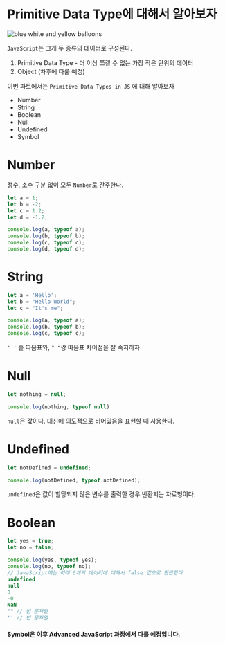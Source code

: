 # Primitive Data Type에 대해서 알아보자

![blue white and yellow balloons](https://images.unsplash.com/photo-1603126857599-f6e157fa2fe6?ixid=MXwxMjA3fDB8MHxwaG90by1wYWdlfHx8fGVufDB8fHw%3D&ixlib=rb-1.2.1&auto=format&fit=crop&w=1000&q=80)

`JavaScript`는 크게 두 종류의 데이터로 구성된다.

1. Primitive Data Type - 더 이상 쪼갤 수 없는 가장 작은 단위의 데이터
2. Object (차후에 다룰 예정)

이번 파트에서는 `Primitive Data Types in JS` 에 대해 알아보자

- Number
- String
- Boolean
- Null
- Undefined
- Symbol



# Number

정수, 소수 구분 없이 모두 `Number`로 간주한다.

```javascript
let a = 1;
let b = -2;
let c = 1.2;
let d = -1.2;

console.log(a, typeof a);
console.log(b, typeof b);
console.log(c, typeof c);
console.log(d, typeof d);
```

# String

```javascript
let a = 'Hello';
let b = "Hello World";
let c = "It's me";

console.log(a, typeof a);
console.log(b, typeof b);
console.log(c, typeof c);
```

`' '` 홑 따옴표와, `" "`쌍 따옴표 차이점을 잘 숙지하자

# Null

```javascript
let nothing = null;

console.log(nothing, typeof null)
```

`null`은 값이다. 대신에 의도적으로 비어있음을 표현할 때 사용한다.

# Undefined

```javascript
let notDefined = undefined;

console.log(notDefined, typeof notDefined);
```

`undefined`은 값이 할당되지 않은 변수를 출력한 경우 반환되는 자료형이다.

# Boolean

```javascript
let yes = true;
let no = false;

console.log(yes, typeof yes);
console.log(no, typeof no);
// JavaScript에는 아래 6개의 데이터에 대해서 false 값으로 판단한다
undefined
null
0
-0
NaN
"" // 빈 문자열
'' // 빈 문자열
```

#### Symbol은 이후 Advanced JavaScript 과정에서 다룰 예정입니다.





























